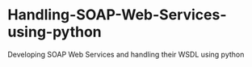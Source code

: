 # Handling-SOAP-Web-Services-using-python
Developing SOAP Web Services and handling their WSDL using python
